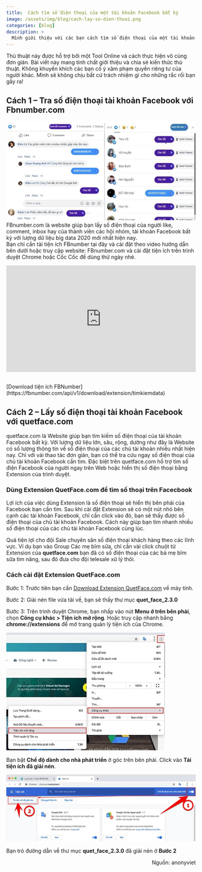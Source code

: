 ```yaml
---
title:  Cách tìm số điện thoại của một tài khoản Facebook bất kỳ
image: /assets/img/blog/cach-lay-so-dien-thoai.png
categories: [blog]
description: >
  Mình giới thiệu với các bạn cách tìm số điện thoại của một tài khoản Facebook bất kỳ. Thủ thuật này sẽ giúp bạn trong những trường hợp cần truy tìm số điện thoại của đối phương.
---
```


Thủ thuật này được hỗ trợ bởi một Tool Online và cách thực hiện vô cùng đơn giản. Bài viết này mang tính chất giới thiệu và chia sẻ kiến thức thủ thuật. Không khuyến khích các bạn cố ý xâm phạm quyền riêng tư của người khác. Mình sẽ không chịu bất cứ trách nhiệm gì cho những rắc rối bạn gây ra!  

## Cách 1 – Tra số điện thoại tài khoản Facebook với Fbnumber.com  


![Tra số điện thoại tài khoản Facebook với Fbnumber.com](/assets/img/blog/cach-lay-so-dien-thoai-2.jpg)
FBnumber.com là website giúp bạn lấy số điện thoại của người like, comment, inbox hay của thành viên các hội nhóm, tài khoản Facebook bất kỳ với lượng dữ liệu big data 2020 mới nhất hiện nay.  
Bạn chỉ cần tải tiện ích FBnumber tại đây và cài đặt theo video hướng dẫn bên dưới hoặc truy cập website: FBnumber.com và cài đặt tiện ích trên trình duyệt Chrome hoặc Cốc Cốc để dùng thử ngày nhé.  

<style>
.video-wrapper {
    position: relative;
    padding-bottom: 56.25%;
    height: 0;
}
.video-wrapper iframe {
    position: absolute;
    top: 0;
    left: 0;
    width: 100%;
    height: 100%;
}
</style>
<p>
<div class="video-wrapper">
<iframe width="560" height="315" src="https://www.youtube.com/embed/_aNZfHPMTSY" frameborder="0" allow="accelerometer; autoplay; encrypted-media; gyroscope; picture-in-picture" allowfullscreen></iframe>

</div>  
</p>
<br>
[Download tiện ích FBNumber](https://fbnumber.com/api/v1/download/extension/timkiemdata)  


## Cách 2 – Lấy số điện thoại tài khoản Facebook với quetface.com  
quetface.com là Website giúp bạn tìm kiếm số điện thoại của tài khoản Facebook bất kỳ. Với lượng dữ liệu lớn, sâu, rộng, dường như đây là Website có số lượng thông tin về số điện thoại của các chủ tài khoản nhiều nhất hiện nay. Chỉ với vài thao tác đơn giản, bạn có thể tra cứu ngay số điện thoại của chủ tài khoản Facebook cần tìm. Đặc biệt trên quetface.com hổ trợ tìm số điện Facebook của người ngay trên Web hoặc hiển thị số điện thoại bằng Extension của trình duyệt.  

### Dùng Extension QuetFace.com để tìm số thoại trên Facecbook  
Lợi ích của việc dùng Extension là số điện thoại sẽ hiển thị bên phải của Facebook bạn cần tìm. Sau khi cài đặt Extension sẽ có một nút nhỏ bên cạnh các tài khoản Facebook, chỉ cần click vào đó, bạn sẽ thấy được số điện thoại của chủ tài khoản Facebook. Cách này giúp bạn tìm nhanh nhiều số điện thoại của các chủ tài khoản Facebook cùng lúc.  

Quá tiện lợi cho đội Sale chuyên săn số điện thoại khách hàng theo các lĩnh vực. Ví dụ bạn vào Group Các mẹ bĩm sữa, chỉ cần vài click chuột từ Extension của **quetface.com** bạn đã có số điện thoại của các bà mẹ bĩm sữa tìm năng, sau đó đưa cho đội telesale xử lý thôi.  

### Cách cài đặt Extension QuetFace.com   
Bước 1: Trước tiên bạn cần [Download Extension QuetFace.com](https://quetface.com/api/download/extension/anonyviet) về máy tính.  

Bước 2: Giải nén file vừa tải về, bạn sẽ thấy thư mục **quet_face_2.3.0**  

Bước 3: Trên trình duyệt Chrome, bạn nhấp vào nút **Menu ở trên bên phải**, chọn **Công cụ khác > Tiện ích mở rộng**. Hoặc truy cập nhanh bằng **chrome://extensions** để mở trang quản lý tiện ích của Chrome.  

![Cách cài đặt Extension QuetFace.com](/assets/img/blog/TIEN-ICH-MO-RONG-CHROME.jpg)  

Bạn bật **Chế độ dành cho nhà phát triển** ở góc trên bên phải. Click vào **Tải tiện ích đã giải nén**.  

![Chế độ dành cho nhà phát triển](/assets/img/blog/che-do-danh-cho-nha-phat-trien.jpg)  

 Bạn trỏ đường dẫn về thư mục **quet_face_2.3.0** đã giải nén ở **Bước 2**


<div style= 'text-align: right;'>
Nguồn: anonyviet
</div>
